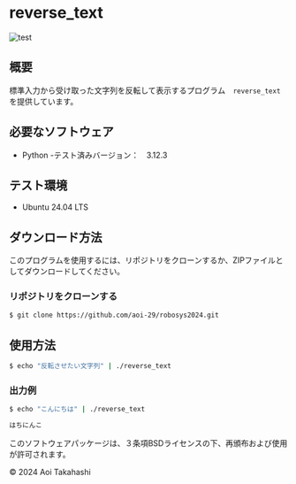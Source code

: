 # reverse_text
![test](https://github.com/aoi-29/robosys2024/actions/workflows/test.yml/badge.svg)

## 概要
標準入力から受け取った文字列を反転して表示するプログラム　`reverse_text` を提供しています。

## 必要なソフトウェア
- Python
  -テスト済みバージョン：　3.12.3

## テスト環境
- Ubuntu 24.04 LTS

## ダウンロード方法
このプログラムを使用するには、リポジトリをクローンするか、ZIPファイルとしてダウンロードしてください。

### リポジトリをクローンする
```bash
$ git clone https://github.com/aoi-29/robosys2024.git
```
## 使用方法
```bash
$ echo "反転させたい文字列" | ./reverse_text
```
### 出力例
```bash
$ echo "こんにちは" | ./reverse_text
```
```bash
はちにんこ
```
このソフトウェアパッケージは、３条項BSDライセンスの下、再頒布および使用が許可されます。

© 2024 Aoi Takahashi

